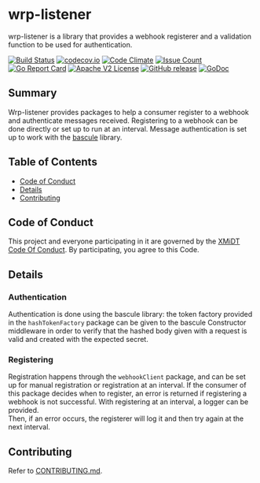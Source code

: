 # wrp-listener

wrp-listener is a library that provides a webhook registerer and a validation 
function to be used for authentication.

[![Build Status](https://travis-ci.com/xmidt-org/wrp-listener.svg?branch=master)](https://travis-ci.com/xmidt-org/wrp-listener)
[![codecov.io](http://codecov.io/github/xmidt-org/wrp-listener/coverage.svg?branch=master)](http://codecov.io/github/xmidt-org/wrp-listener?branch=master)
[![Code Climate](https://codeclimate.com/github/xmidt-org/wrp-listener/badges/gpa.svg)](https://codeclimate.com/github/xmidt-org/wrp-listener)
[![Issue Count](https://codeclimate.com/github/xmidt-org/wrp-listener/badges/issue_count.svg)](https://codeclimate.com/github/xmidt-org/wrp-listener)
[![Go Report Card](https://goreportcard.com/badge/github.com/xmidt-org/wrp-listener)](https://goreportcard.com/report/github.com/xmidt-org/wrp-listener)
[![Apache V2 License](http://img.shields.io/badge/license-Apache%20V2-blue.svg)](https://github.com/xmidt-org/wrp-listener/blob/master/LICENSE)
[![GitHub release](https://img.shields.io/github/release/xmidt-org/wrp-listener.svg)](CHANGELOG.md)
[![GoDoc](https://godoc.org/github.com/xmidt-org/wrp-listener?status.svg)](https://godoc.org/github.com/xmidt-org/wrp-listener)

## Summary

Wrp-listener provides packages to help a consumer register to a webhook and 
authenticate messages received.  Registering to a webhook can be done directly 
or set up to run at an interval.  Message authentication is set up to work with 
the [bascule](https://github.com/xmidt-org/bascule) library.

## Table of Contents

- [Code of Conduct](#code-of-conduct)
- [Details](#details)
- [Contributing](#contributing)

## Code of Conduct

This project and everyone participating in it are governed by the [XMiDT Code Of Conduct](https://xmidt.io/code_of_conduct/). 
By participating, you agree to this Code.

## Details

### Authentication

Authentication is done using the bascule library: the token factory provided 
in the `hashTokenFactory` package can be given to the bascule Constructor 
middleware in order to verify that the hashed body given with a request is 
valid and created with the expected secret.

### Registering

Registration happens through the `webhookClient` package, and can be set up for 
manual registration or registration at an interval.  If the consumer of this 
package decides when to register, an error is returned if registering a webhook 
is not successful.  With registering at an interval, a logger can be provided.  
Then, if an error occurs, the registerer will log it and then try again at the 
next interval.

## Contributing

Refer to [CONTRIBUTING.md](CONTRIBUTING.md).
